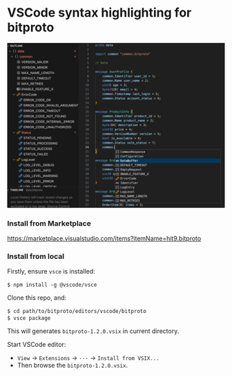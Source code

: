 VSCode syntax highlighting for bitproto
========================================

![](bitproto-vscode-extension-snapshot.jpg)

### Install from Marketplace

https://marketplace.visualstudio.com/items?itemName=hit9.bitproto

### Install from local

Firstly, ensure `vsce` is installed:

```
$ npm install -g @vscode/vsce
```

Clone this repo, and:

```
$ cd path/to/bitproto/editors/vscode/bitproto
$ vsce package
```

This will generates `bitproto-1.2.0.vsix` in current directory.

Start VSCode editor:

* `View` -> `Extensions` -> `···` -> `Install from VSIX...`
* Then browse the `bitproto-1.2.0.vsix`.
